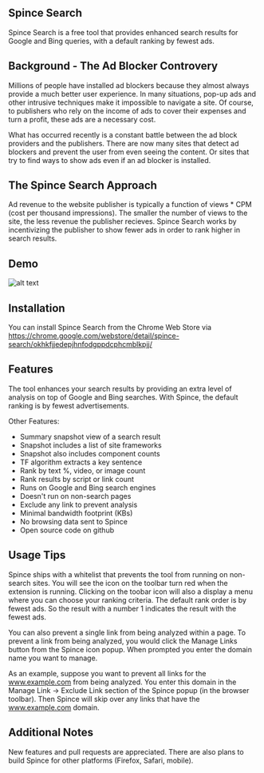 ## Spince Search

Spince Search is a free tool that provides enhanced search results for Google and Bing queries, with a default ranking by fewest ads.

## Background - The Ad Blocker Controvery

Millions of people have installed ad blockers because they almost always provide a much better user experience. In many situations, pop-up ads and other intrusive techniques make it impossible to navigate a site. Of course, to publishers who rely on the income of ads to cover their expenses and turn a profit, these ads are a necessary cost.

What has occurred recently is a constant battle between the ad block providers and the publishers. There are now many sites that detect ad blockers and prevent the user from even seeing the content. Or sites that try to find ways to show ads even if an ad blocker is installed. 

## The Spince Search Approach

Ad revenue to the website publisher is typically a function of views * CPM (cost per thousand impressions). The smaller the number of views to the site, the less revenue the publisher recieves. Spince Search works by incentivizing the publisher to show fewer ads in order to rank higher in search results.

## Demo

![alt text](http://search.spince.com/img/federalAidBing.gif "Demo")

## Installation

You can install Spince Search from the Chrome Web Store via <https://chrome.google.com/webstore/detail/spince-search/okhkfjjedepjhnfodgppdcphcmblkpjj/>

## Features

The tool enhances your search results by providing an extra level of analysis on top of Google and Bing searches. With Spince, the default ranking is by fewest advertisements.


Other Features:
<ul>
<li>Summary snapshot view of a search result</li>
<li>Snapshot includes a list of site frameworks</li>
<li>Snapshot also includes component counts</li>
<li>TF algorithm extracts a key sentence</li>
<li>Rank by text %, video, or image count</li>
<li>Rank results by script or link count</li>
<li>Runs on Google and Bing search engines</li>										
<li>Doesn't run on non-search pages</li>										
<li>Exclude any link to prevent analysis</li>                    					
<li>Minimal bandwidth footprint (KBs)</li>								
<li>No browsing data sent to Spince</li>
<li>Open source code on github</li>
</ul>

## Usage Tips

Spince ships with a whitelist that prevents the tool from running on non-search sites. You will see the icon on the toolbar turn red when the extension is running. Clicking on the toobar icon will also a display a menu where you can choose your ranking criteria. The default rank order is by fewest ads. So the result with a number 1 indicates the result with the fewest ads.

You can also prevent a single link from being analyzed within a page. To prevent a link from being analyzed, you would click the Manage Links button from the Spince icon popup. When prompted you enter the domain name you want to manage.

As an example, suppose you want to prevent all links for the www.example.com from being analyzed. You enter this domain in the Manage Link -> Exclude Link section of the Spince popup (in the browser toolbar). Then Spince will skip over any links that have the www.example.com domain.

## Additional Notes

New features and pull requests are appreciated. There are also plans to build Spince for other platforms (Firefox, Safari, mobile).
